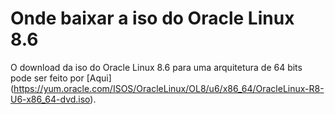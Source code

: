 # Onde baixar a iso do Oracle Linux 8.6


O download da iso do Oracle Linux 8.6 para uma arquitetura de 64 bits pode ser feito por [Aqui] (https://yum.oracle.com/ISOS/OracleLinux/OL8/u6/x86_64/OracleLinux-R8-U6-x86_64-dvd.iso).   




